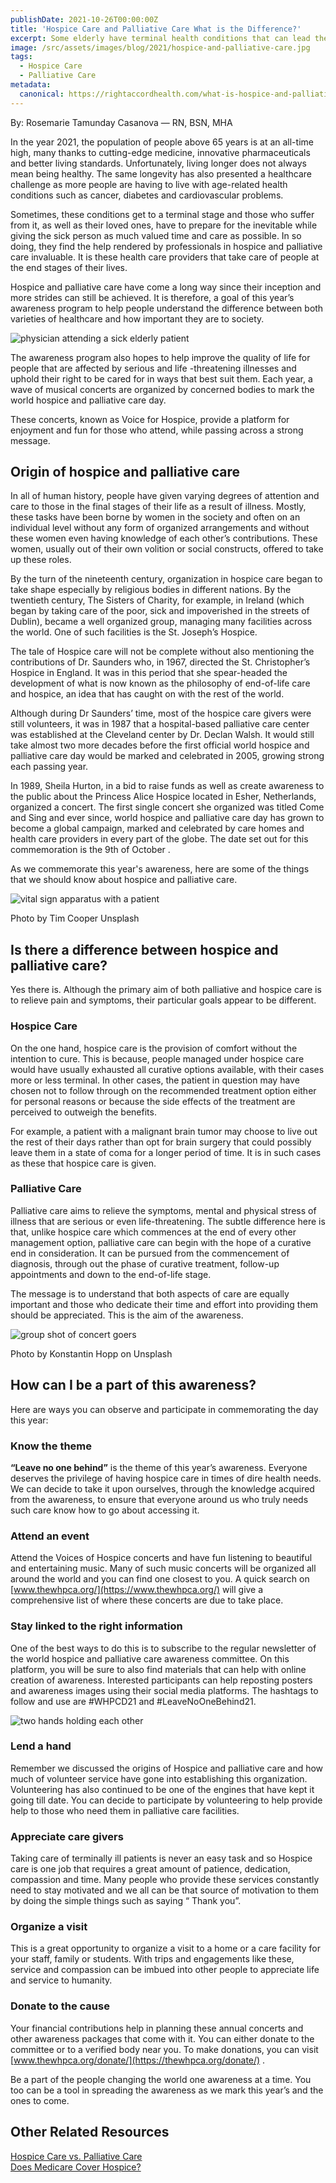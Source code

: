 ```yaml
---
publishDate: 2021-10-26T00:00:00Z
title: 'Hospice Care and Palliative Care What is the Difference?'
excerpt: Some elderly have terminal health conditions that can lead their family to choose between Hospice or Palliative Care. Here's what all you need to know about it.
image: /src/assets/images/blog/2021/hospice-and-palliative-care.jpg
tags:
  - Hospice Care
  - Palliative Care
metadata:
  canonical: https://rightaccordhealth.com/what-is-hospice-and-palliative-care
---
```



By: Rosemarie Tamunday Casanova — RN, BSN, MHA


In the year 2021, the population of people above 65 years is at an all-time high, many thanks to cutting-edge medicine, innovative pharmaceuticals and better living standards. Unfortunately, living longer does not always mean being healthy. The same longevity has also presented a healthcare challenge as more people are having to live with age-related health conditions such as cancer, diabetes and cardiovascular problems.

Sometimes, these conditions get to a terminal stage and those who suffer from it, as well as their loved ones, have to prepare for the inevitable while giving the sick person as much valued time and care as possible. In so doing, they find the help rendered by professionals in hospice and palliative care invaluable. It is these health care providers that take care of people at the end stages of their lives.

Hospice and palliative care have come a long way since their inception and more strides can still be achieved. It is therefore, a goal of this year’s awareness program to help people understand the difference between both varieties of healthcare and how important they are to society.

![physician attending a sick elderly patient](/src/assets/images/blog/2021/mikita-yo-C53CnEp-hsU-unsplash.jpg)

The awareness program also hopes to help improve the quality of life for people that are affected by serious and life -threatening illnesses and uphold their right to be cared for in ways that best suit them. Each year, a wave of musical concerts are organized by concerned bodies to mark the world hospice and palliative care day.

These concerts, known as Voice for Hospice, provide a platform for enjoyment and fun for those who attend, while passing across a strong message.

Origin of hospice and palliative care
-------------------------------------

In all of human history, people have given varying degrees of attention and care to those in the final stages of their life as a result of illness. Mostly, these tasks have been borne by women in the society and often on an individual level without any form of organized arrangements and without these women even having knowledge of each other’s contributions. These women, usually out of their own volition or social constructs, offered to take up these roles.

By the turn of the nineteenth century, organization in hospice care began to take shape especially by religious bodies in different nations. By the twentieth century, The Sisters of Charity, for example, in Ireland (which began by taking care of the poor, sick and impoverished in the streets of Dublin), became a well organized group, managing many facilities across the world. One of such facilities is the St. Joseph’s Hospice.

The tale of Hospice care will not be complete without also mentioning the contributions of Dr. Saunders who, in 1967, directed the St. Christopher’s Hospice in England. It was in this period that she spear-headed the development of what is now known as the philosophy of end-of-life care and hospice, an idea that has caught on with the rest of the world.

Although during Dr Saunders’ time, most of the hospice care givers were still volunteers, it was in 1987 that a hospital-based palliative care center was established at the Cleveland center by Dr. Declan Walsh. It would still take almost two more decades before the first official world hospice and palliative care day would be marked and celebrated in 2005, growing strong each passing year.

In 1989, Sheila Hurton, in a bid to raise funds as well as create awareness to the public about the Princess Alice Hospice located in Esher, Netherlands, organized a concert. The first single concert she organized was titled Come and Sing and ever since, world hospice and palliative care day has grown to become a global campaign, marked and celebrated by care homes and health care providers in every part of the globe. The date set out for this commemoration is the 9th of October .

As we commemorate this year's awareness, here are some of the things that we should know about hospice and palliative care.

![vital sign apparatus with a patient](/src/assets/images/blog/2021/tim-cooper-BvS7q4yFQt4-unsplash.jpg)

Photo by Tim Cooper Unsplash

Is there a difference between hospice and palliative care?
----------------------------------------------------------

Yes there is. Although the primary aim of both palliative and hospice care is to relieve pain and symptoms, their particular goals appear to be different.

### Hospice Care

On the one hand, hospice care is the provision of comfort without the intention to cure. This is because, people managed under hospice care would have usually exhausted all curative options available, with their cases more or less terminal. In other cases, the patient in question may have chosen not to follow through on the recommended treatment option either for personal reasons or because the side effects of the treatment are perceived to outweigh the benefits.

For example, a patient with a malignant brain tumor may choose to live out the rest of their days rather than opt for brain surgery that could possibly leave them in a state of coma for a longer period of time. It is in such cases as these that hospice care is given.

### Palliative Care

Palliative care aims to relieve the symptoms, mental and physical stress of illness that are serious or even life-threatening. The subtle difference here is that, unlike hospice care which commences at the end of every other management option, palliative care can begin with the hope of a curative end in consideration. It can be pursued from the commencement of diagnosis, through out the phase of curative treatment, follow-up appointments and down to the end-of-life stage.

The message is to understand that both aspects of care are equally important and those who dedicate their time and effort into providing them should be appreciated. This is the aim of the awareness.

![group shot of concert goers](/src/assets/images/blog/2021/konstantin-hopp-e7yVZzmstFA-unsplash.jpg)

Photo by Konstantin Hopp on Unsplash

How can I be a part of this awareness?
--------------------------------------

Here are ways you can observe and participate in commemorating the day this year:

### Know the theme

**“Leave no one behind”** is the theme of this year’s awareness. Everyone deserves the privilege of having hospice care in times of dire health needs. We can decide to take it upon ourselves, through the knowledge acquired from the awareness, to ensure that everyone around us who truly needs such care know how to go about accessing it.

### Attend an event

Attend the Voices of Hospice concerts and have fun listening to beautiful and entertaining music. Many of such music concerts will be organized all around the world and you can find one closest to you. A quick search on [www.thewhpca.org/](https://www.thewhpca.org/) will give a comprehensive list of where these concerts are due to take place.

### Stay linked to the right information

One of the best ways to do this is to subscribe to the regular newsletter of the world hospice and palliative care awareness committee. On this platform, you will be sure to also find materials that can help with online creation of awareness. Interested participants can help reposting posters and awareness images using their social media platforms. The hashtags to follow and use are #WHPCD21 and #LeaveNoOneBehind21.

![two hands holding each other](/src/assets/images/blog/2021/compassion.jpg)

### Lend a hand

Remember we discussed the origins of Hospice and palliative care and how much of volunteer service have gone into establishing this organization. Volunteering has also continued to be one of the engines that have kept it going till date. You can decide to participate by volunteering to help provide help to those who need them in palliative care facilities.

### Appreciate care givers

Taking care of terminally ill patients is never an easy task and so Hospice care is one job that requires a great amount of patience, dedication, compassion and time. Many people who provide these services constantly need to stay motivated and we all can be that source of motivation to them by doing the simple things such as saying “ Thank you”.

### Organize a visit

This is a great opportunity to organize a visit to a home or a care facility for your staff, family or students. With trips and engagements like these, service and compassion can be imbued into other people to appreciate life and service to humanity.

### Donate to the cause

Your financial contributions help in planning these annual concerts and other awareness packages that come with it. You can either donate to the committee or to a verified body near you. To make donations, you can visit [www.thewhpca.org/donate/](https://thewhpca.org/donate/) .

Be a part of the people changing the world one awareness at a time. You too can be a tool in spreading the awareness as we mark this year’s and the ones to come.

Other Related Resources
-----------------------

[Hospice Care vs. Palliative Care](https://www.retireguide.com/medicare/services/hospice/hospice-vs-palliative-care/)  
[Does Medicare Cover Hospice?](https://www.retireguide.com/medicare/services/hospice/)